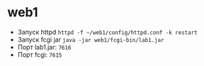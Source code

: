 # web1

- Запуск httpd
  `httpd -f ~/web1/config/httpd.conf -k restart`
- Запуск fcgi jar
  `java -jar web1/fcgi-bin/lab1.jar`
- Порт lab1.jar: `7616`
- Порт fcgi: `7615`

